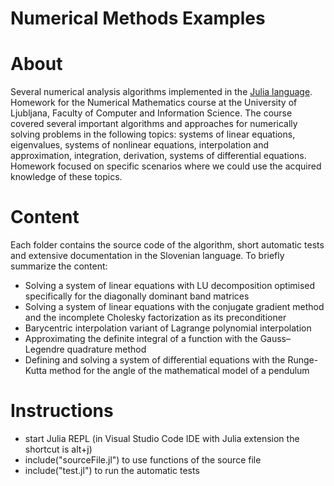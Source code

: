 # Numerical Methods Examples

# About
Several numerical analysis algorithms implemented in the [Julia language](https://julialang.org/).
Homework for the Numerical Mathematics course at the University of Ljubljana, Faculty of Computer and Information Science. The course covered several important algorithms and approaches for numerically solving problems in the following topics: systems of linear equations, eigenvalues, systems of nonlinear equations, interpolation and approximation, integration, derivation, systems of differential equations. 
Homework focused on specific scenarios where we could use the acquired knowledge of these topics.

# Content
Each folder contains the source code of the algorithm, short automatic tests and extensive documentation in the Slovenian language. To briefly summarize the content:
* Solving a system of linear equations with LU decomposition optimised specifically for the diagonally dominant band matrices
* Solving a system of linear equations with the conjugate gradient method and the incomplete Cholesky factorization as its preconditioner
* Barycentric interpolation variant of Lagrange polynomial interpolation 
* Approximating the definite integral of a function with the Gauss–Legendre quadrature method 
* Defining and solving a system of differential equations with the Runge-Kutta method for the angle of the mathematical model of a pendulum

# Instructions
* start Julia REPL (in Visual Studio Code IDE with Julia extension the shortcut is alt+j)
* include("sourceFile.jl") to use functions of the source file
* include("test.jl") to run the automatic tests
